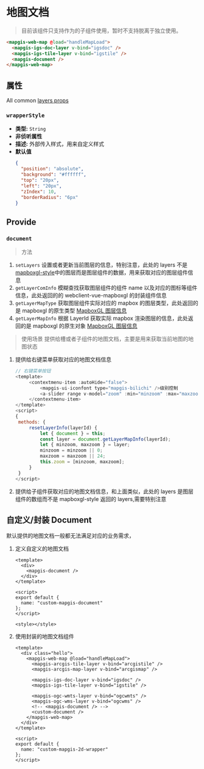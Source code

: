 # 地图文档

> 目前该组件只支持作为<mapgis-web-map />的子组件使用，暂时不支持脱离于<mapgis-web-map />独立使用。

```html
<mapgis-web-map @load="handleMapLoad">
  <mapgis-igs-doc-layer v-bind="igsdoc" />
  <mapgis-igs-tile-layer v-bind="igstile" />
  <mapgis-document />
</mapgis-web-map>
```

## 属性

All common [layers props](/api/Layers/README.md#props)

### `wrapperStyle`

- **类型:** `String`
- **非侦听属性**
- **描述:** 外部传入样式，用来自定义样式
- **默认值**
  ```json
  {
    "position": "absolute",
    "background": "#ffffff",
    "top": "20px",
    "left": "20px",
    "zIndex": 10,
    "borderRadius": "6px"
  }
  ```

## Provide

### `document`

> 方法

1. `setLayers` 设置或者更新当前图层的信息，特别注意，此处的 layers 不是[mapboxgl-style](https://docs.mapbox.com/mapbox-gl-js/style-spec/layers/)中的图层而是图层组件的数据，用来获取对应的图层组件信息
2. `getLayerComInfo` 模糊查找获取图层组件的组件 name 以及对应的图标等组件信息，此处返回的的 webclient-vue-mapboxgl 的封装组件信息
3. `getLayerMapType` 获取图层组件实际对应的 mapbox 的图层类型，此处返回的是 mapboxgl 的原生类型 [MapboxGL 图层信息](https://docs.mapbox.com/mapbox-gl-js/style-spec/layers/)
4. `getLayerMapInfo` 根据 LayerId 获取实际 mapbox 渲染图层的信息，此处返回的是 mapboxgl 的原生对象 [MapboxGL 图层信息](https://docs.mapbox.com/mapbox-gl-js/style-spec/layers/)

> 使用场景
> 提供给槽或者子组件的地图文档，主要是用来获取当前地图的地图状态

1. 提供给右键菜单获取对应的地图文档信息
   ```js
   // 右键菜单按钮
   <template>
        <contextmenu-item :autoHide="false">
            <mapgis-ui-iconfont type="mapgis-bilichi" />级别控制
            <a-slider range v-model="zoom" :min="minzoom" :max="maxzoom" />
        </contextmenu-item>
   </template>
   <script>
   {
    methods: {
        resetLayerInfo(layerId) {
            let { document } = this;
            const layer = document.getLayerMapInfo(layerId);
            let { minzoom, maxzoom } = layer;
            minzoom = minzoom || 0;
            maxzoom = maxzoom || 24;
            this.zoom = [minzoom, maxzoom];
        }
    }
   </script>
   ```
2. 提供给子组件获取对应的地图文档信息，和上面类似，此处的 layers 是图层组件的数组而不是 mapboxgl-style 返回的 layers,需要特别注意

## 自定义/封装 Document

默认提供的地图文档一般都无法满足对应的业务需求，

1. 定义自定义的地图文档

   ```vue
   <template>
     <div>
       <mapgis-document />
     </div>
   </template>

   <script>
   export default {
     name: "custom-mapgis-document"
   };
   </script>

   <style></style>
   ```

2. 使用封装的地图文档组件

   ```vue
   <template>
     <div class="hello">
       <mapgis-web-map @load="handleMapLoad">
         <mapgis-arcgis-tile-layer v-bind="arcgistile" />
         <mapgis-arcgis-map-layer v-bind="arcgismap" />

         <mapgis-igs-doc-layer v-bind="igsdoc" />
         <mapgis-igs-tile-layer v-bind="igstile" />

         <mapgis-ogc-wmts-layer v-bind="ogcwmts" />
         <mapgis-ogc-wms-layer v-bind="ogcwms" />
         <!-- <mapgis-document /> -->
         <custom-document />
       </mapgis-web-map>
     </div>
   </template>

   <script>
   export default {
     name: "custom-mapgis-2d-wrapper"
   };
   </script>
   ```
